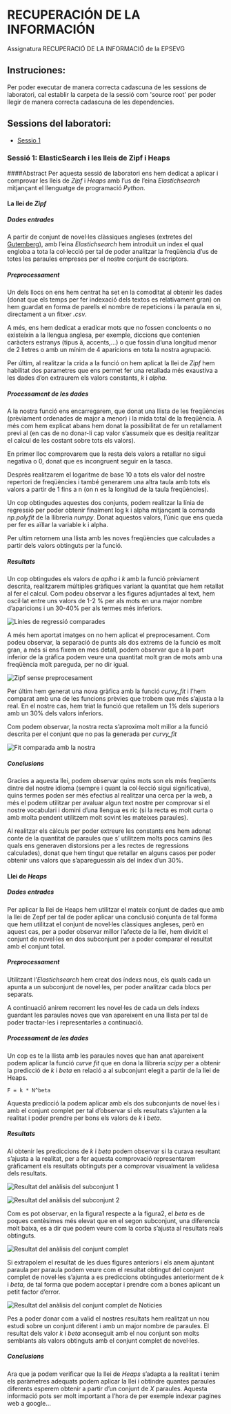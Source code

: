 # RECUPERACIÓN DE LA INFORMACIÓN
Assignatura RECUPERACIÓ DE LA INFORMACIÓ de la EPSEVG

## Instruciones:
Per poder executar de manera correcta cadascuna de les sessions de laboratori, cal establir la carpeta de la sessió com 'source root' per poder llegir de manera correcta cadascuna de les dependencies.
## Sessions del laboratori:
- [Sessio 1](#sessió-1:-elasticsearch-i-les-lleis-de-zipf-i-heaps)


### Sessió 1: ElasticSearch i les lleis de Zipf i Heaps

####Abstract
Per aquesta sessió de laboratori ens hem dedicat a aplicar i comprovar les lleis de *Zipf* i *Heaps* amb l’us de 
l’eina *Elastichsearch* mitjançant el llenguatge de programació *Python*.


#### La llei de *Zipf*

##### Dades entrades

A partir de conjunt de novel·les clàssiques angleses (extretes del [ Gutemberg](https://www.gutenberg.org/)), amb l’eina
 *Elastichsearch* hem introduït un index el qual engloba a tota la col·lecció per tal de poder analitzar la freqüència 
 d’us de totes les paraules empreses per el nostre conjunt de escriptors.

##### Preprocessament

Un dels llocs on ens hem centrat ha set en la comoditat al obtenir les dades (donat que els temps per fer indexació dels 
textos es relativament gran) on hem guardat en forma de parells el nombre de repeticions i la paraula en si, directament 
a un fitxer *.csv*.

A més, ens hem dedicat a eradicar mots que no fossen concloents o no existeixin a la llengua anglesa, per exemple, 
diccions que contenien caràcters estranys (tipus ä, accents,...) o que fossin d’una longitud menor de 2 lletres o amb 
un mínim de 4 aparicions en tota la nostra agrupació.

Per últim, al realitzar la crida a la funció on hem aplicat la llei de *Zipf* hem habilitat dos parametres que ens 
permet fer una retallada més exaustiva a les dades d’on extraurem els valors constants, *k* i *alpha*.

##### Processament de les dades

A la nostra funció ens encarregarem, que donat una llista de les freqüències (prèviament ordenades de major a menor) i 
la mida total de la freqüència. A més com hem explicat abans hem donat la possibilitat de fer un retallament previ al 
(en cas de no donar-li cap valor s’assumeix que es desitja realitzar el calcul de les costant sobre tots els valors).

En primer lloc comprovarem que la resta dels valors a retallar no sigui negativa o 0, donat que es incongruent seguir 
en la tasca.

Desprès realitzarem el logaritme de base 10 a tots els valor del nostre repertori de freqüències i també generarem una
 altra taula amb tots els valors a partir de 1 fins a n (on n es la longitud de la taula freqüències).

Un cop obtingudes aquestes dos conjunts, podem realitzar la línia de regressió per poder obtenir finalment log k 
i alpha mitjançant la comanda *np.polyfit* de la llibreria *numpy*. Donat aquestos valors, l’únic que ens queda 
per fer es aïllar la variable k i alpha.

Per ultim retornem una llista amb les noves freqüències que calculades a partir dels valors obtinguts per la funció.

##### Resultats

Un cop obtingudes els valors de *aplha* i *k* amb la funció prèviament descrita, realitzarem múltiples gràfiques 
variant la quantitat que hem retallat al fer el calcul. Com podeu observar a les figures adjuntades al text, hem oscil·lat
 entre uns valors de 1-2 % per als mots en una major nombre d’aparicions i un 30-40% per als termes més inferiors.

![Línies de regressió comparades](Laboratori/Sessio1/Plots/Zipf/danis-fit.png "Línies de regressió comparades")

A més hem aportat imatges on no hem aplicat el preprocesament. Com podeu observar, la separació de punts als dos extrems
 de la funció es molt gran, a més si ens fixem en mes detall, podem observar que a la part inferior de la gràfica podem 
 veure una quantitat molt gran de mots amb una freqüència molt pareguda, per no dir igual.

![Zipf sense preprocesament](Laboratori/Sessio1/Plots/Zipf/no_clean.png "Zipf sense preprocesament")

Per últim hem generat una nova gràfica amb la funció *curvy\_fit* i l’hem comparat amb una de les funcions prèvies que 
trobem que més s’ajusta a la real.
En el nostre cas, hem triat la funció que retallem un 1% dels superiors amb un 30% dels valors inferiors.

Com podem observar, la nostra recta s’aproxima molt millor a la funció descrita per el conjunt que no pas la generada 
per *curvy\_fit*

![Fit comparada amb la nostra](Laboratori/Sessio1/Plots/Zipf/Clean_Words.png "Fit comparada amb la nostra")

##### Conclusions

Gracies a aquesta llei, podem observar quins mots son els més freqüents dintre del nostre idioma (sempre i quant la 
col·lecció sigui significativa), quins termes poden ser més efectius al realitzar una cerca per la web, a més el podem
 utilitzar per avaluar algun text nostre per comprovar si el nostre vocabulari i domini d’una llengua es ric 
 (si la recta es molt curta o amb molta pendent utilitzem molt sovint les mateixes paraules).

Al realitzar els càlculs per poder extreure les constants ens hem adonat conte de la quantitat de paraules que s’
utilitzem molts pocs camins (les quals ens generaven distorsions per a les rectes de regressions calculades), donat que 
hem tingut que retallar en alguns casos per poder obtenir uns valors que s’apareguessin als del index d’un 30%.

#### Llei de *Heaps*

##### Dades entrades

Per aplicar la llei de Heaps hem utilitzar el mateix conjunt de dades que amb la llei de Zepf per tal de poder aplicar 
una conclusió conjunta de tal forma que hem utilitzat el conjunt de novel·les clàssiques angleses, però en aquest cas, 
per a poder observar millor l’afecte de la llei, hem dividit el conjunt de novel·les en dos subconjunt per a poder
 comparar el resultat amb el conjunt total.

##### Preprocessament

Utilitzant l’*Elastichsearch* hem creat dos índexs nous, els quals cada un apunta a un subconjunt de novel·les, per
 poder analitzar cada blocs per separats.

A continuació anirem recorrent les novel·les de cada un dels índexs guardant les paraules noves que van apareixent 
en una llista per tal de poder tractar-les i representarles a continuació.

##### Processament de les dades

Un cop es te la llista amb les paraules noves que han anat apareixent podem aplicar la funció *curve fit* que en dona
 la llibreria *scipy* per a obtenir la predicció de *k* i *beta* en relació a al subconjunt elegit a partir de la 
 llei de Heaps. 
 ```
F = k * N^beta
 ```
 Aquesta predicció la podem aplicar amb els dos subconjunts de novel·les i amb el 
 conjunt complet per tal d’observar si els resultats s’ajunten a la realitat i poder prendre per bons els valors de 
 *k* i *beta*.

##### Resultats

Al obtenir les prediccions de *k* i *beta* podem observar si la curava resultant s’ajusta a la realitat, per a fer
 aquesta comprovació representarem gràficament els resultats obtinguts per a comprovar visualment la validesa dels resultats.

![Resultat del anàlisis del subconjunt 1](Laboratori/Sessio1/Plots/Heaps/1.png "Resultat del anàlisis del subconjunt 1")

![Resultat del anàlisis del subconjunt 2](Laboratori/Sessio1/Plots/Heaps/2.png "Resultat del anàlisis del subconjunt 2")

Com es pot observar, en la figura1 respecte a la figura2, el *beta* es de poques 
centèsimes més elevat que en el segon subconjunt, una diferencia molt baixa, es a dir que podem veure com la corba 
s’ajusta al resultats reals obtinguts.

![Resultat del anàlisis del conjunt complet](Laboratori/Sessio1/Plots/Heaps/all.png "Resultat del anàlisis del conjunt complet")

Si extrapolem el resultat de les dues figures anteriors i els anem ajuntant paraula per paraula podem veure com el 
resultat obtingut del conjunt complet de novel·les s’ajunta a es prediccions obtingudes anteriorment de *k* i *beta*,
 de tal forma que podem acceptar i prendre com a bones aplicant un petit factor d’error.

![Resultat del anàlisis del conjunt complet de Noticies](Laboratori/Sessio1/Plots/Heaps/20_news.png "Resultat del anàlisis del conjunt complet de Noticies")

Pes a poder donar com a valid el nostres resultats hem realitzat un nou estudi sobre un conjunt diferent i amb un major
 nombre de paraules. El resultat dels valor *k* i *beta* aconseguit amb el nou conjunt son molts semblants als valors 
 obtinguts amb el conjunt complet de novel·les.

##### Conclusions

Ara que ja podem verificar que la llei de *Heaps* s’adapta a la realitat i tenim els paràmetres adequats podem aplicar 
la llei i obtindre quantes paraules diferents esperem obtenir a partir d’un conjunt de *X* paraules. Aquesta informació
 pots ser molt important a l’hora de per exemple indexar pagines web a google...
 

